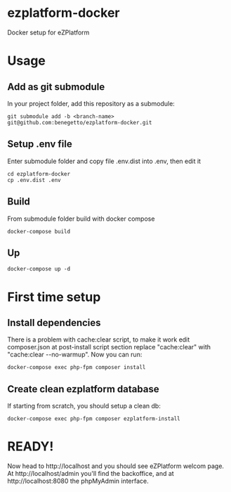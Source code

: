 # ezplatform-docker
Docker setup for eZPlatform

# Usage
## Add as git submodule
In your project folder, add this repository as a submodule:

    git submodule add -b <branch-name> git@github.com:benegetto/ezplatform-docker.git

## Setup .env file
Enter submodule folder and copy file .env.dist into .env, then edit it

    cd ezplatform-docker
    cp .env.dist .env


## Build
From submodule folder build with docker compose

    docker-compose build

## Up
    docker-compose up -d

# First time setup

## Install dependencies
There is a problem with cache:clear script, to make it work edit composer.json at post-install script section replace "cache:clear" with "cache:clear --no-warmup". Now you can run:

    docker-compose exec php-fpm composer install

## Create clean ezplatform database
If starting from scratch, you should setup a clean db:

    docker-compose exec php-fpm composer ezplatform-install


# READY!
Now head to http://localhost and you should see eZPlatform welcom page.
At http://localhost/admin you'll find the backoffice, and at http://localhost:8080 the phpMyAdmin interface.